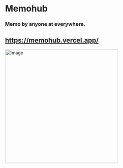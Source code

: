 # Memohub
### Memo by anyone at everywhere.
## https://memohub.vercel.app/
<img width="367" alt="image" src="https://github.com/wndgur2/memohub/assets/65120311/e6232f19-a2ac-4f2e-a75e-72da3e6877ae">
